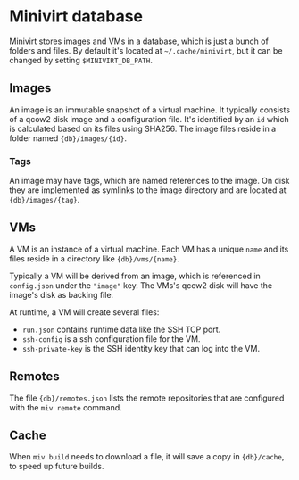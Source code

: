 # Minivirt database

Minivirt stores images and VMs in a database, which is just a bunch of folders and files. By default it's located at `~/.cache/minivirt`, but it can be changed by setting `$MINIVIRT_DB_PATH`.

## Images

An image is an immutable snapshot of a virtual machine. It typically consists of a qcow2 disk image and a configuration file. It's identified by an `id` which is calculated based on its files using SHA256. The image files reside in a folder named `{db}/images/{id}`.

### Tags

An image may have tags, which are named references to the image. On disk they are implemented as symlinks to the image directory and are located at `{db}/images/{tag}`.

## VMs

A VM is an instance of a virtual machine. Each VM has a unique `name` and its files reside in a directory like `{db}/vms/{name}`.

Typically a VM will be derived from an image, which is referenced in `config.json` under the `"image"` key. The VMs's qcow2 disk will have the image's disk as backing file.

At runtime, a VM will create several files:
* `run.json` contains runtime data like the SSH TCP port.
* `ssh-config` is a ssh configuration file for the VM.
* `ssh-private-key` is the SSH identity key that can log into the VM.

## Remotes

The file `{db}/remotes.json` lists the remote repositories that are configured with the `miv remote` command.

## Cache

When `miv build` needs to download a file, it will save a copy in `{db}/cache`, to speed up future builds.
